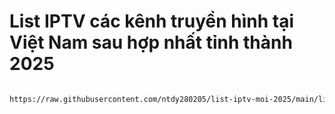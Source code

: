 # List IPTV các kênh truyền hình tại Việt Nam sau hợp nhất tỉnh thành 2025

```markdown

https://raw.githubusercontent.com/ntdy280205/list-iptv-moi-2025/main/list-iptv-moi-nhat-vn.m3u
